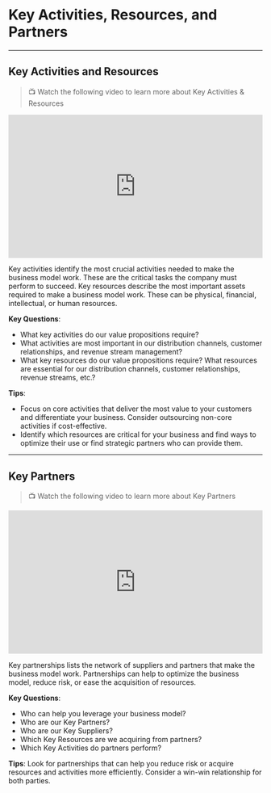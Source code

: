 # Key Activities, Resources, and Partners

---

## Key Activities and Resources

> 📺 Watch the following video to learn more about Key Activities & Resources

<div style="position: relative; padding-bottom: 56.25%; height: 0;"><iframe src="https://www.youtube.com/embed/8bu1Ltpeiu4?si=ReVkRT9r4kpYbF7_" title="YouTube video player" frameborder="0" allow="accelerometer; autoplay; clipboard-write; encrypted-media; gyroscope; picture-in-picture" allowfullscreen style="position: absolute; top: 0; left: 0; width: 100%; height: 100%;"></iframe></div>

Key activities identify the most crucial activities needed to make the business model work. These are the critical tasks the company must perform to succeed. Key resources describe the most important assets required to make a business model work. These can be physical, financial, intellectual, or human resources.

**Key Questions**:

- What key activities do our value propositions require? 
- What activities are most important in our distribution channels, customer relationships, and revenue stream management?
- What key resources do our value propositions require? What resources are essential for our distribution channels, customer relationships, revenue streams, etc.?

**Tips**: 
- Focus on core activities that deliver the most value to your customers and differentiate your business. Consider outsourcing non-core activities if cost-effective.
- Identify which resources are critical for your business and find ways to optimize their use or find strategic partners who can provide them.

---

## Key Partners

> 📺 Watch the following video to learn more about Key Partners

<div style="position: relative; padding-bottom: 56.25%; height: 0;"><iframe src="https://www.youtube.com/embed/-KjqyqQAZ3A?si=nNr9HEz7F46pmSLw"  title="YouTube video player" frameborder="0" allow="accelerometer; autoplay; clipboard-write; encrypted-media; gyroscope; picture-in-picture" allowfullscreen style="position: absolute; top: 0; left: 0; width: 100%; height: 100%;"></iframe></div>

Key partnerships lists the network of suppliers and partners that make the business model work. Partnerships can help to optimize the business model, reduce risk, or ease the acquisition of resources.

**Key Questions**:

- Who can help you leverage your business model?
- Who are our Key Partners?
- Who are our Key Suppliers?
- Which Key Resources are we acquiring from partners?
- Which Key Activities do partners perform?

**Tips**: Look for partnerships that can help you reduce risk or acquire resources and activities more efficiently. Consider a win-win relationship for both parties.
